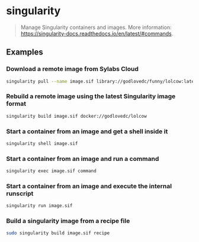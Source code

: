# singularity

> Manage Singularity containers and images. More information: <https://singularity-docs.readthedocs.io/en/latest/#commands>.

## Examples

### Download a remote image from Sylabs Cloud

```bash
singularity pull --name image.sif library://godlovedc/funny/lolcow:latest
```

### Rebuild a remote image using the latest Singularity image format

```bash
singularity build image.sif docker://godlovedc/lolcow
```

### Start a container from an image and get a shell inside it

```bash
singularity shell image.sif
```

### Start a container from an image and run a command

```bash
singularity exec image.sif command
```

### Start a container from an image and execute the internal runscript

```bash
singularity run image.sif
```

### Build a singularity image from a recipe file

```bash
sudo singularity build image.sif recipe
```
